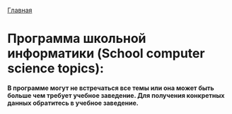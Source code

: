 [Главная](https://dmitriysidyakin.github.io/CSharp-Tutorials/)

# Программа школьной информатики (School computer science topics):

**В программе могут не встречаться все темы или она может быть больше чем требует учебное заведение. Для получения конкретных данных обратитесь в учебное заведение.**